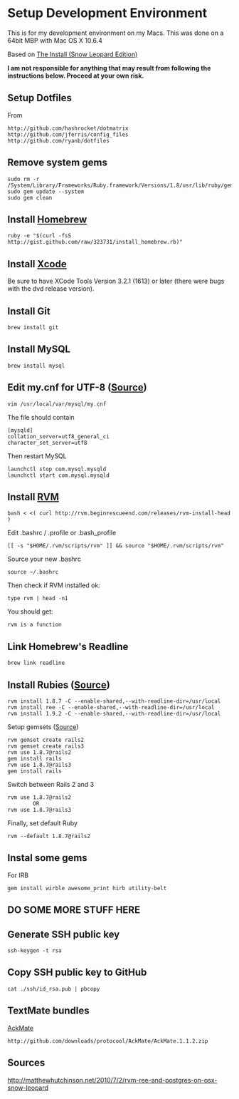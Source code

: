 # Setup Development Environment

This is for my development environment on my Macs. This was done on a 64bit MBP with Mac OS X 10.6.4

Based on [The Install (Snow Leopard Edition)](http://blog.therubymug.com/blog/2010/05/20/the-install-osx.html)

**I am not responsible for anything that may result from following the instructions below. Proceed at your own risk.**

## Setup Dotfiles

From

	http://github.com/hashrocket/dotmatrix
	http://github.com/jferris/config_files
	http://github.com/ryanb/dotfiles
	

## Remove system gems

	sudo rm -r /System/Library/Frameworks/Ruby.framework/Versions/1.8/usr/lib/ruby/gems/1.8
	sudo gem update --system
	sudo gem clean

## Install [Homebrew](http://github.com/mxcl/homebrew)

	ruby -e "$(curl -fsS http://gist.github.com/raw/323731/install_homebrew.rb)"

## Install [Xcode](http://developer.apple.com/technology/xcode.html)

Be sure to have XCode Tools Version 3.2.1 (1613) or later (there were bugs with the dvd release version).

## Install Git

	brew install git

## Install MySQL

	brew install mysql

## Edit my.cnf for UTF-8 ([Source](http://darwinweb.net/articles/configuring-mysql-for-utf8-under-homebrew))

	vim /usr/local/var/mysql/my.cnf
	
The file should contain

	[mysqld]
	collation_server=utf8_general_ci
	character_set_server=utf8
	
Then restart MySQL

	launchctl stop com.mysql.mysqld
	launchctl start com.mysql.mysqld

## Install [RVM](http://rvm.beginrescueend.com/rvm/install/)

	bash < <( curl http://rvm.beginrescueend.com/releases/rvm-install-head )

Edit .bashrc / .profile or .bash_profile

	[[ -s "$HOME/.rvm/scripts/rvm" ]] && source "$HOME/.rvm/scripts/rvm"
	
Source your new .bashrc

	source ~/.bashrc

Then check if RVM installed ok:

	type rvm | head -n1

You should get:

	rvm is a function

## Link Homebrew's Readline

	brew link readline

## Install Rubies ([Source](http://blog.plataformatec.com.br/tag/rvm/))

	rvm install 1.8.7 -C --enable-shared,--with-readline-dir=/usr/local
	rvm install ree -C --enable-shared,--with-readline-dir=/usr/local
	rvm install 1.9.2 -C --enable-shared,--with-readline-dir=/usr/local
	
Setup gemsets ([Source](http://www.cantinaconsulting.com/2010/08/25/rocking-out-with-ruby-rails-and-rvm/))

	rvm gemset create rails2
	rvm gemset create rails3
	rvm use 1.8.7@rails2
	gem install rails
	rvm use 1.8.7@rails3
	gem install rails

Switch between Rails 2 and 3

	rvm use 1.8.7@rails2
			OR
	rvm use 1.8.7@rails3

Finally, set default Ruby

	rvm --default 1.8.7@rails2

## Instal some gems

For IRB

	gem install wirble awesome_print hirb utility-belt

## DO SOME MORE STUFF HERE

## Generate SSH public key

	ssh-keygen -t rsa

## Copy SSH public key to GitHub

	cat ./ssh/id_rsa.pub | pbcopy

## TextMate bundles

[AckMate](http://github.com/protocool/AckMate)

	http://github.com/downloads/protocool/AckMate/AckMate.1.1.2.zip

## Sources

http://matthewhutchinson.net/2010/7/2/rvm-ree-and-postgres-on-osx-snow-leopard
